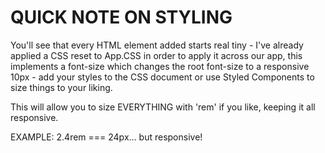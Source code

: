 # QUICK NOTE ON STYLING

You'll see that every HTML element added starts real tiny - I've already applied a CSS reset to App.CSS in order to apply it across our app, this implements a font-size which changes the root font-size to a responsive 10px - add your styles to the CSS document or use Styled Components to size things to your liking.

This will allow you to size EVERYTHING with 'rem' if you like, keeping it all responsive. 

EXAMPLE: 2.4rem === 24px... but responsive!
